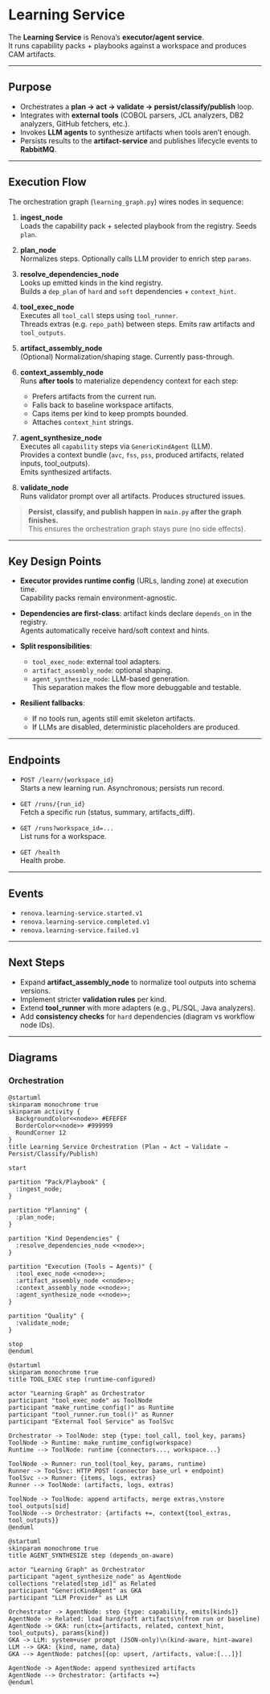 # Learning Service

The **Learning Service** is Renova’s **executor/agent service**.  
It runs capability packs + playbooks against a workspace and produces CAM artifacts.

---

## Purpose

- Orchestrates a **plan → act → validate → persist/classify/publish** loop.
- Integrates with **external tools** (COBOL parsers, JCL analyzers, DB2 analyzers, GitHub fetchers, etc.).
- Invokes **LLM agents** to synthesize artifacts when tools aren’t enough.
- Persists results to the **artifact-service** and publishes lifecycle events to **RabbitMQ**.

---

## Execution Flow

The orchestration graph (`learning_graph.py`) wires nodes in sequence:

1. **ingest_node**  
   Loads the capability pack + selected playbook from the registry. Seeds `plan`.

2. **plan_node**  
   Normalizes steps. Optionally calls LLM provider to enrich step `params`.

3. **resolve_dependencies_node**  
   Looks up emitted kinds in the kind registry.  
   Builds a `dep_plan` of `hard` and `soft` dependencies + `context_hint`.

4. **tool_exec_node**  
   Executes all `tool_call` steps using `tool_runner`.  
   Threads extras (e.g. `repo_path`) between steps. Emits raw artifacts and `tool_outputs`.

5. **artifact_assembly_node**  
   (Optional) Normalization/shaping stage. Currently pass-through.

6. **context_assembly_node**  
   Runs **after tools** to materialize dependency context for each step:  
   - Prefers artifacts from the current run.  
   - Falls back to baseline workspace artifacts.  
   - Caps items per kind to keep prompts bounded.  
   - Attaches `context_hint` strings.

7. **agent_synthesize_node**  
   Executes all `capability` steps via `GenericKindAgent` (LLM).  
   Provides a context bundle (`avc`, `fss`, `pss`, produced artifacts, related inputs, tool_outputs).  
   Emits synthesized artifacts.

8. **validate_node**  
   Runs validator prompt over all artifacts. Produces structured issues.

> **Persist, classify, and publish happen in `main.py` after the graph finishes.**  
> This ensures the orchestration graph stays pure (no side effects).

---

## Key Design Points

- **Executor provides runtime config** (URLs, landing zone) at execution time.  
  Capability packs remain environment-agnostic.

- **Dependencies are first-class**: artifact kinds declare `depends_on` in the registry.  
  Agents automatically receive hard/soft context and hints.

- **Split responsibilities**:  
  - `tool_exec_node`: external tool adapters.  
  - `artifact_assembly_node`: optional shaping.  
  - `agent_synthesize_node`: LLM-based generation.  
  This separation makes the flow more debuggable and testable.

- **Resilient fallbacks**:  
  - If no tools run, agents still emit skeleton artifacts.  
  - If LLMs are disabled, deterministic placeholders are produced.

---

## Endpoints

- `POST /learn/{workspace_id}`  
  Starts a new learning run. Asynchronous; persists run record.  

- `GET /runs/{run_id}`  
  Fetch a specific run (status, summary, artifacts_diff).

- `GET /runs?workspace_id=...`  
  List runs for a workspace.

- `GET /health`  
  Health probe.

---

## Events

- `renova.learning-service.started.v1`  
- `renova.learning-service.completed.v1`  
- `renova.learning-service.failed.v1`

---

## Next Steps

- Expand **artifact_assembly_node** to normalize tool outputs into schema versions.  
- Implement stricter **validation rules** per kind.  
- Extend **tool_runner** with more adapters (e.g., PL/SQL, Java analyzers).  
- Add **consistency checks** for `hard` dependencies (diagram vs workflow node IDs).

---

## Diagrams

### Orchestration

```plantuml
@startuml
skinparam monochrome true
skinparam activity {
  BackgroundColor<<node>> #EFEFEF
  BorderColor<<node>> #999999
  RoundCorner 12
}
title Learning Service Orchestration (Plan → Act → Validate → Persist/Classify/Publish)

start

partition "Pack/Playbook" {
  :ingest_node;
}

partition "Planning" {
  :plan_node;
}

partition "Kind Dependencies" {
  :resolve_dependencies_node <<node>>;
}

partition "Execution (Tools → Agents)" {
  :tool_exec_node <<node>>;
  :artifact_assembly_node <<node>>;
  :context_assembly_node <<node>>;
  :agent_synthesize_node <<node>>;
}

partition "Quality" {
  :validate_node;
}

stop
@enduml

@startuml
skinparam monochrome true
title TOOL_EXEC step (runtime-configured)

actor "Learning Graph" as Orchestrator
participant "tool_exec_node" as ToolNode
participant "make_runtime_config()" as Runtime
participant "tool_runner.run_tool()" as Runner
participant "External Tool Service" as ToolSvc

Orchestrator -> ToolNode: step {type: tool_call, tool_key, params}
ToolNode -> Runtime: make_runtime_config(workspace)
Runtime --> ToolNode: runtime {connectors..., workspace...}

ToolNode -> Runner: run_tool(tool_key, params, runtime)
Runner -> ToolSvc: HTTP POST (connector base_url + endpoint)
ToolSvc --> Runner: {items, logs, extras}
Runner --> ToolNode: (artifacts, logs, extras)

ToolNode -> ToolNode: append artifacts, merge extras,\nstore tool_outputs[sid]
ToolNode --> Orchestrator: {artifacts +=, context{tool_extras, tool_outputs}}
@enduml

@startuml
skinparam monochrome true
title AGENT_SYNTHESIZE step (depends_on-aware)

actor "Learning Graph" as Orchestrator
participant "agent_synthesize_node" as AgentNode
collections "related[step_id]" as Related
participant "GenericKindAgent" as GKA
participant "LLM Provider" as LLM

Orchestrator -> AgentNode: step {type: capability, emits[kinds]}
AgentNode -> Related: load hard/soft artifacts\n(from run or baseline)
AgentNode -> GKA: run(ctx={artifacts, related, context_hint, tool_outputs}, params{kind})
GKA -> LLM: system+user prompt (JSON-only)\n(kind-aware, hint-aware)
LLM --> GKA: {kind, name, data}
GKA --> AgentNode: patches[{op: upsert, /artifacts, value:[...]}]

AgentNode -> AgentNode: append synthesized artifacts
AgentNode --> Orchestrator: {artifacts +=}
@enduml

